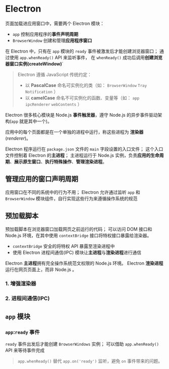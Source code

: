 # Electron

页面加载进应用窗口中，需要两个 Electron 模块：

* `app` 控制应用程序的**事件声明周期**
* `BrowserWindow` 创建和管理**应用程序窗口**

在 Electron 中，只有在 `app` 模块的 `ready` 事件被激发后才能创建浏览器窗口；
通过使用 `app.whenReady()` API 来监听事件， 在 `whenReady()` 成功后调用**创建浏览器窗口实例(createWindow)**`


> Electron 遵循 JavaScript 传统约定：
> * 以 **PascalCase** 命名可实例化的类（如： `BrowserWindow` `Tray` `Notification` ）
> * 以 **camelCase** 命名不可实例化的函数、变量等（如： `app` `ipcRenderer` `webContents` ）

Electron 很多核心模块是 Node.js **事件触发器**，遵守 Node.js 的异步事件驱动架构(`app` 就是其中一个)。


应用中的每个页面都是在一个单独的进程中运行，称这些进程为 **渲染器**(_renderer_)。


Electron 程序运行在 `package.json` 文件的 `main` 字段设置的入口文件；
这个入口文件控制着 Electron 的**主进程**；
主进程运行于 Node.js 实例，负责**应用的生命周期**、**展示原生窗口**、**执行特殊操作**、**管理渲染进程**。

## 管理应用的窗口声明周期

应用窗口在不同的系统中的行为不用；
Electron 允许通过监听 `app` 和 `BrowserWindow` 模块组件，自行实现这些行为来遵循操作系统的规范

## 预加载脚本

预加载脚本在浏览器窗口加载网页之前运行的代码；
可以访问 DOM 接口和 Node.js 环境，在其中使用 `contextBridge` 接口将特权接口暴露给渲染器。

* `contextBridge` 安全的将特权 API 暴露至渲染进程中
* 使用 Electron 进程间通信(IPC) 模块让**主进程**与**渲染进程**进行通信


Electron **主进程**拥有完全操作系统范文权限的 Node.js 环境。
Electron **渲染进程**运行在网页页面上，而非 Node.js 。

### 1. 增强渲染器

### 2. 进程间通信(IPC)


## `app` 模块

### `app`:`ready` 事件

`ready` 事件出发后才能创建 `BrowserWindows` 实例；
可以借助 `app.whenReady()` API 来等待事件完成

> `app.whenReady()` 替代 `app.on('ready')` 监听，避免 `on` 事件带来的问题。
